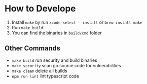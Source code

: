 # How to Develope

1. Install `make` by run `xcode-select --install` or `brew install make`
2. Run `make build`
3. You can find the binaries in `build/cmd` folder

## Other Commands
- `make build` run security and build binaries 
- `make security` scan go source code for vulnerabilities
- `make clean` delete all builds
- `npm run lint` lint typescript code
